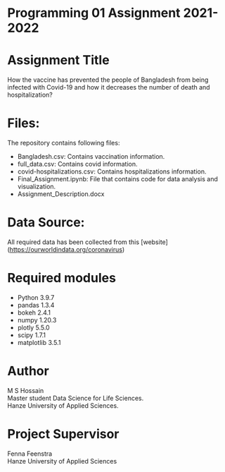 # Programming 01 Assignment 2021-2022

# Assignment Title
How the vaccine has prevented the people of Bangladesh from being infected with Covid-19 and how it decreases the number of death and hospitalization?

# Files:
The repository contains following files:
  * Bangladesh.csv: Contains vaccination information.
  * full_data.csv: Contains covid information.
  * covid-hospitalizations.csv: Contains hospitalizations information.
  * Final_Assignment.ipynb: File that contains code for data analysis and visualization.
  * Assignment_Description.docx
 
 # Data Source:
 All required data has been collected from this [website] (https://ourworldindata.org/coronavirus)
  
# Required modules
 * Python	3.9.7
 * pandas 1.3.4
 * bokeh 2.4.1
 * numpy 1.20.3
 * plotly 5.5.0
 * scipy 1.7.1
 * matplotlib 3.5.1

# Author
M S Hossain<br/>
Master student Data Science for Life Sciences.<br/>
Hanze University of Applied Sciences.

# Project Supervisor
Fenna Feenstra<br/>
Hanze University of Applied Sciences
